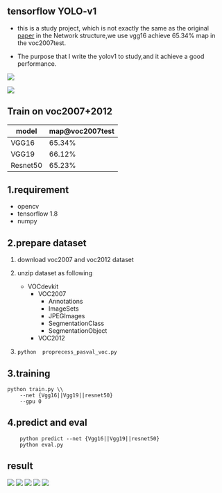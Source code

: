 ## tensorflow YOLO-v1

* this is a study project, which is not exactly the same as the original [paper](https://arxiv.org/pdf/1506.02640.pdf) in the Network structure,we use vgg16 achieve 65.34% map in the voc2007test.

* The purpose that I write the yolov1 to study,and it achieve a good performance.

![](https://github.com/yxlijun/tensorflow-yolov1/blob/master/demo/result/000005_result.jpg)

![](https://github.com/yxlijun/tensorflow-yolov1/blob/master/demo/result/person_result.jpg)

## Train on voc2007+2012
| model      | map@voc2007test | 	
|------------| ----------------|
| VGG16      |	65.34%         |
| VGG19      |  66.12%         |
| Resnet50   |  65.23%         |

## 1.requirement
- opencv
- tensorflow 1.8
- numpy


## 2.prepare dataset
1. download voc2007 and voc2012 dataset
2. unzip dataset as following
	* VOCdevkit
		* VOC2007
			* Annotations
			* ImageSets
			* JPEGImages
			* SegmentationClass
			* SegmentationObject
		* VOC2012	
		
3. ```python  proprecess_pasval_voc.py```

## 3.training 
```
python train.py \\  
	--net {Vgg16||Vgg19||resnet50}
	--gpu 0
```
## 4.predict and eval
```
	python predict --net {Vgg16||Vgg19||resnet50}
	python eval.py
```

## result
![](https://github.com/yxlijun/tensorflow-yolov1/blob/master/demo/result/000032_result.jpg)
![](https://github.com/yxlijun/tensorflow-yolov1/blob/master/demo/result/000023_result.jpg)
![](https://github.com/yxlijun/tensorflow-yolov1/blob/master/demo/result/000022_result.jpg)
![](https://github.com/yxlijun/tensorflow-yolov1/blob/master/demo/result/000017_result.jpg)
![](https://github.com/yxlijun/tensorflow-yolov1/blob/master/demo/result/000004_result.jpg)